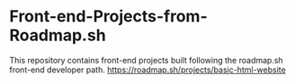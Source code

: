 # Front-end-Projects-from-Roadmap.sh
This repository contains front-end projects built following the roadmap.sh front-end developer path.
https://roadmap.sh/projects/basic-html-website
